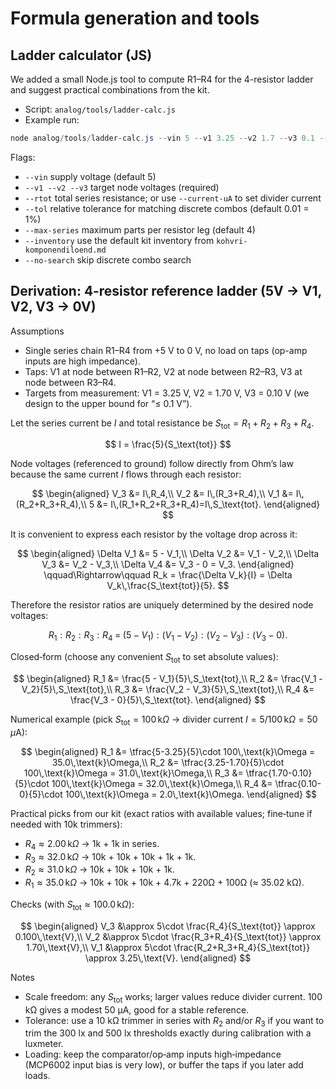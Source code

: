 # Formula generation and tools

## Ladder calculator (JS)

We added a small Node.js tool to compute R1–R4 for the 4-resistor ladder and suggest practical combinations from the kit.

- Script: `analog/tools/ladder-calc.js`
- Example run:

```powershell
node analog/tools/ladder-calc.js --vin 5 --v1 3.25 --v2 1.7 --v3 0.1 --rtot 100000 --tol 0.01 --max-series 5 --inventory
```

Flags:

- `--vin` supply voltage (default 5)
- `--v1 --v2 --v3` target node voltages (required)
- `--rtot` total series resistance; or use `--current-uA` to set divider current
- `--tol` relative tolerance for matching discrete combos (default 0.01 = 1%)
- `--max-series` maximum parts per resistor leg (default 4)
- `--inventory` use the default kit inventory from `kohvri-komponendiloend.md`
- `--no-search` skip discrete combo search


## Derivation: 4‑resistor reference ladder (5V → V1, V2, V3 → 0V)

Assumptions

- Single series chain R1–R4 from +5 V to 0 V, no load on taps (op-amp inputs are high impedance).
- Taps: V1 at node between R1–R2, V2 at node between R2–R3, V3 at node between R3–R4.
- Targets from measurement: V1 = 3.25 V, V2 = 1.70 V, V3 = 0.10 V (we design to the upper bound for “≤ 0.1 V”).

Let the series current be $I$ and total resistance be $S_\text{tot} = R_1+R_2+R_3+R_4$.

$$
I = \frac{5}{S_\text{tot}}
$$

Node voltages (referenced to ground) follow directly from Ohm’s law because the same current $I$ flows through each resistor:

$$
\begin{aligned}
V_3 &= I\,R_4,\\
V_2 &= I\,(R_3+R_4),\\
V_1 &= I\,(R_2+R_3+R_4),\\
5   &= I\,(R_1+R_2+R_3+R_4)=I\,S_\text{tot}.
\end{aligned}
$$

It is convenient to express each resistor by the voltage drop across it:

$$
\begin{aligned}
\Delta V_1 &= 5 - V_1,\\
\Delta V_2 &= V_1 - V_2,\\
\Delta V_3 &= V_2 - V_3,\\
\Delta V_4 &= V_3 - 0 = V_3.
\end{aligned}
\qquad\Rightarrow\qquad
R_k
= \frac{\Delta V_k}{I}
= \Delta V_k\,\frac{S_\text{tot}}{5}.
$$

Therefore the resistor ratios are uniquely determined by the desired node voltages:

$$
R_1 : R_2 : R_3 : R_4 \;=\; (5{-}V_1) : (V_1{-}V_2) : (V_2{-}V_3) : (V_3{-}0).
$$

Closed‑form (choose any convenient $S_\text{tot}$ to set absolute values):

$$
\begin{aligned}
R_1 &= \frac{5 - V_1}{5}\,S_\text{tot},\\
R_2 &= \frac{V_1 - V_2}{5}\,S_\text{tot},\\
R_3 &= \frac{V_2 - V_3}{5}\,S_\text{tot},\\
R_4 &= \frac{V_3 - 0}{5}\,S_\text{tot}.
\end{aligned}
$$

Numerical example (pick $S_\text{tot} = 100\,\text{k}\Omega$ → divider current $I = 5/100\,\text{k}\Omega = 50\,\mu\text{A}$):

$$
\begin{aligned}
R_1 &= \tfrac{5-3.25}{5}\cdot 100\,\text{k}\Omega = 35.0\,\text{k}\Omega,\\
R_2 &= \tfrac{3.25-1.70}{5}\cdot 100\,\text{k}\Omega = 31.0\,\text{k}\Omega,\\
R_3 &= \tfrac{1.70-0.10}{5}\cdot 100\,\text{k}\Omega = 32.0\,\text{k}\Omega,\\
R_4 &= \tfrac{0.10-0}{5}\cdot 100\,\text{k}\Omega = 2.0\,\text{k}\Omega.
\end{aligned}
$$

Practical picks from our kit (exact ratios with available values; fine‑tune if needed with 10k trimmers):

- $R_4 \approx 2.00\,\text{k}\Omega$ → 1k + 1k in series.
- $R_3 \approx 32.0\,\text{k}\Omega$ → 10k + 10k + 10k + 1k + 1k.
- $R_2 \approx 31.0\,\text{k}\Omega$ → 10k + 10k + 10k + 1k.
- $R_1 \approx 35.0\,\text{k}\Omega$ → 10k + 10k + 10k + 4.7k + 220Ω + 100Ω (≈ 35.02 kΩ).

Checks (with $S_\text{tot}\approx 100.0\,\text{k}\Omega$):

$$
\begin{aligned}
V_3 &\approx 5\cdot \frac{R_4}{S_\text{tot}} \approx 0.100\,\text{V},\\
V_2 &\approx 5\cdot \frac{R_3+R_4}{S_\text{tot}} \approx 1.70\,\text{V},\\
V_1 &\approx 5\cdot \frac{R_2+R_3+R_4}{S_\text{tot}} \approx 3.25\,\text{V}.
\end{aligned}
$$

Notes

- Scale freedom: any $S_\text{tot}$ works; larger values reduce divider current. 100 kΩ gives a modest 50 µA, good for a stable reference.
- Tolerance: use a 10 kΩ trimmer in series with $R_2$ and/or $R_3$ if you want to trim the 300 lx and 500 lx thresholds exactly during calibration with a luxmeter.
- Loading: keep the comparator/op‑amp inputs high‑impedance (MCP6002 input bias is very low), or buffer the taps if you later add loads.
